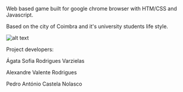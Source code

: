 Web based game built for google chrome browser with HTM/CSS and Javascript.

Based on the city of Coimbra and it's university students life style.

![alt text](https://raw.githubusercontent.com/LexVar/Coimbra/blob/master/resources/logo.png/path/to/img.png)


Project developers:

Ágata Sofia Rodrigues Varzielas

Alexandre Valente Rodrigues

Pedro António Castela Nolasco
